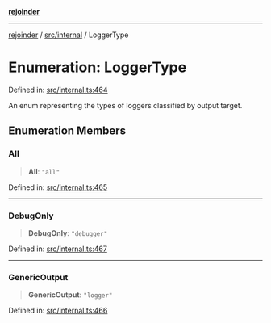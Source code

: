 [**rejoinder**](../../../README.md)

***

[rejoinder](../../../README.md) / [src/internal](../README.md) / LoggerType

# Enumeration: LoggerType

Defined in: [src/internal.ts:464](https://github.com/Xunnamius/rejoinder/blob/523d50127af7d502d1a1b1da0fd1638569552949/src/internal.ts#L464)

An enum representing the types of loggers classified by output target.

## Enumeration Members

### All

> **All**: `"all"`

Defined in: [src/internal.ts:465](https://github.com/Xunnamius/rejoinder/blob/523d50127af7d502d1a1b1da0fd1638569552949/src/internal.ts#L465)

***

### DebugOnly

> **DebugOnly**: `"debugger"`

Defined in: [src/internal.ts:467](https://github.com/Xunnamius/rejoinder/blob/523d50127af7d502d1a1b1da0fd1638569552949/src/internal.ts#L467)

***

### GenericOutput

> **GenericOutput**: `"logger"`

Defined in: [src/internal.ts:466](https://github.com/Xunnamius/rejoinder/blob/523d50127af7d502d1a1b1da0fd1638569552949/src/internal.ts#L466)

